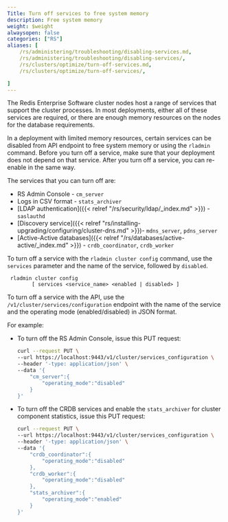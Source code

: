 ```yaml
---
Title: Turn off services to free system memory
description: Free system memory
weight: $weight
alwaysopen: false
categories: ["RS"]
aliases: [
    /rs/administering/troubleshooting/disabling-services.md,
    /rs/administering/troubleshooting/disabling-services/,
    /rs/clusters/optimize/turn-off-services.md,
    /rs/clusters/optimize/turn-off-services/,

]
---
```

The Redis Enterprise Software cluster nodes host a range of services that support the cluster processes.
In most deployments, either all of these services are required,
or there are enough memory resources on the nodes for the database requirements.

In a deployment with limited memory resources, certain services can be disabled from API endpoint to free system memory or using the `rladmin` command.
Before you turn off a service, make sure that your deployment does not depend on that service.
After you turn off a service, you can re-enable in the same way.

The services that you can turn off are:

- RS Admin Console - `cm_server`
- Logs in CSV format - `stats_archiver`
- [LDAP authentication]({{< relref "/rs/security/ldap/_index.md" >}}) - `saslauthd`
- [Discovery service]({{< relref "rs/installing-upgrading/configuring/cluster-dns.md" >}})- `mdns_server`, `pdns_server`
- [Active-Active databases]({{< relref "/rs/databases/active-active/_index.md" >}}) - `crdb_coordinator`, `crdb_worker`

To turn off a service with the `rladmin cluster config` command, use the `services` parameter and the name of the service, followed by `disabled`.
```text
 rladmin cluster config 
        [ services <service_name> <enabled | disabled> ]
```

To turn off a service with the API, use the `/v1/cluster/services/configuration` endpoint
with the name of the service and the operating mode (enabled/disabled) in JSON format.

For example:
- To turn off the RS Admin Console, issue this PUT request:

    ```sh
    curl --request PUT \
    --url https://localhost:9443/v1/cluster/services_configuration \
    --header '-type: application/json' \
    --data '{
        "cm_server":{
            "operating_mode":"disabled"
        }
    }'
    ```

- To turn off the CRDB services and enable the `stats_archiver` for cluster component statistics, issue this PUT request:

    ```sh
    curl --request PUT \
    --url https://localhost:9443/v1/cluster/services_configuration \
    --header '-type: application/json' \
    --data '{
        "crdb_coordinator":{
            "operating_mode":"disabled"
        },
        "crdb_worker":{
            "operating_mode":"disabled"
        },
        "stats_archiver":{
            "operating_mode":"enabled"
        }
    }'
    ```
